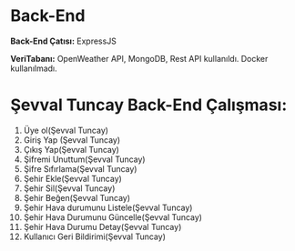 # Back-End

**Back-End Çatısı:** ExpressJS

**VeriTabanı:** OpenWeather API, MongoDB,
Rest API kullanıldı.
Docker kullanılmadı.

# Şevval Tuncay Back-End Çalışması:

1. Üye ol(Şevval Tuncay)
2. Giriş Yap (Şevval Tuncay)
3. Çıkış Yap(Şevval Tuncay)
4. Şifremi Unuttum(Şevval Tuncay)
5. Şifre Sıfırlama(Şevval Tuncay)
6. Şehir Ekle(Şevval Tuncay)
7. Şehir Sil(Şevval Tuncay)
8. Şehir Beğen(Şevval Tuncay)
9. Şehir Hava durumunu Listele(Şevval Tuncay)
10. Şehir Hava Durumunu Güncelle(Şevval Tuncay)
11. Şehir Hava Durumu Detay(Şevval Tuncay)
12. Kullanıcı Geri Bildirimi(Şevval Tuncay)
